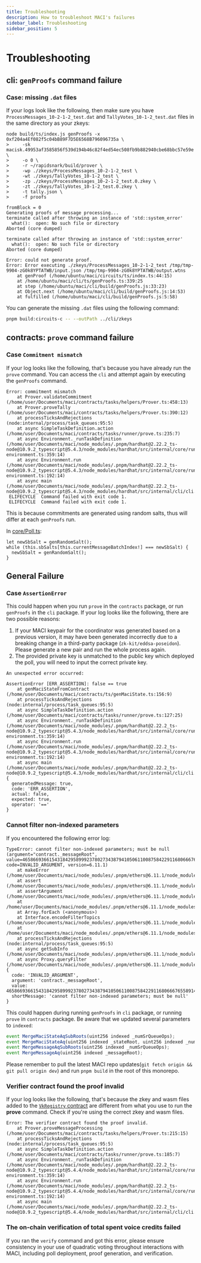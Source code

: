 ```yaml
---
title: Troubleshooting
description: How to troubleshoot MACI's failures
sidebar_label: Troubleshooting
sidebar_position: 5
---
```


# Troubleshooting

## cli: `genProofs` command failure

### Case: missing `.dat` files

If your logs look like the following, then make sure you have `ProcessMessages_10-2-1-2_test.dat` and `TallyVotes_10-1-2_test.dat` files in the same directory as your zkeys:

```
node build/ts/index.js genProofs -x 0xf204a4Ef082f5c04bB89F7D5E6568B796096735a \
>     -sk macisk.49953af3585856f539d194b46c82f4ed54ec508fb9b882940cbe68bbc57e59e \
>     -o 0 \
>     -r ~/rapidsnark/build/prover \
>     -wp ./zkeys/ProcessMessages_10-2-1-2_test \
>     -wt ./zkeys/TallyVotes_10-1-2_test \
>     -zp ./zkeys/ProcessMessages_10-2-1-2_test.0.zkey \
>     -zt ./zkeys/TallyVotes_10-1-2_test.0.zkey \
>     -t tally.json \
>     -f proofs

fromBlock = 0
Generating proofs of message processing...
terminate called after throwing an instance of 'std::system_error'
  what():  open: No such file or directory
Aborted (core dumped)

terminate called after throwing an instance of 'std::system_error'
  what():  open: No such file or directory
Aborted (core dumped)

Error: could not generate proof.
Error: Error executing ./zkeys/ProcessMessages_10-2-1-2_test /tmp/tmp-9904-zG0k8YPTATWB/input.json /tmp/tmp-9904-zG0k8YPTATWB/output.wtns
    at genProof (/home/ubuntu/maci/circuits/ts/index.ts:44:15)
    at /home/ubuntu/maci/cli/ts/genProofs.ts:339:25
    at step (/home/ubuntu/maci/cli/build/genProofs.js:33:23)
    at Object.next (/home/ubuntu/maci/cli/build/genProofs.js:14:53)
    at fulfilled (/home/ubuntu/maci/cli/build/genProofs.js:5:58)
```

You can generate the missing `.dat` files using the following command:

```bash
pnpm build:circuits-c -- --outPath ../cli/zkeys
```

## contracts: `prove` command failure

### Case `Commitment mismatch`

If your log looks like the following, that's because you have already run the `prove` command. You can access the `cli` and attempt again by executing the `genProofs` command.

```
Error: commitment mismatch
    at Prover.validateCommitment (/home/user/Documents/maci/contracts/tasks/helpers/Prover.ts:458:13)
    at Prover.proveTally (/home/user/Documents/maci/contracts/tasks/helpers/Prover.ts:390:12)
    at processTicksAndRejections (node:internal/process/task_queues:95:5)
    at async SimpleTaskDefinition.action (/home/user/Documents/maci/contracts/tasks/runner/prove.ts:235:7)
    at async Environment._runTaskDefinition (/home/user/Documents/maci/node_modules/.pnpm/hardhat@2.22.2_ts-node@10.9.2_typescript@5.4.3/node_modules/hardhat/src/internal/core/runtime-environment.ts:359:14)
    at async Environment.run (/home/user/Documents/maci/node_modules/.pnpm/hardhat@2.22.2_ts-node@10.9.2_typescript@5.4.3/node_modules/hardhat/src/internal/core/runtime-environment.ts:192:14)
    at async main (/home/user/Documents/maci/node_modules/.pnpm/hardhat@2.22.2_ts-node@10.9.2_typescript@5.4.3/node_modules/hardhat/src/internal/cli/cli.ts:323:7)
 ELIFECYCLE  Command failed with exit code 1.
 ELIFECYCLE  Command failed with exit code 1.
```

This is because commitments are generated using random salts, thus will differ at each `genProofs` run.

In [core/Poll.ts](/docs/developers-references/typescript-code/typedoc/core/classes/Poll):

```
let newSbSalt = genRandomSalt();
while (this.sbSalts[this.currentMessageBatchIndex!] === newSbSalt) {
  newSbSalt = genRandomSalt();
}
```

## General Failure

### Case `AssertionError`

This could happen when you run `prove` in the `contracts` package, or run `genProofs` in the `cli` package. If your log looks like the following, there are two possible reasons:

1. If your MACI keypair for the coordinator was generated based on a previous version, it may have been generated incorrectly due to a breaking change in a third-party package (`zk-kit/eddsa-poseidon`). Please generate a new pair and run the whole process again.
2. The provided private key is unmatched to the public key which deployed the poll, you will need to input the correct private key.

```
An unexpected error occurred:

AssertionError [ERR_ASSERTION]: false == true
    at genMaciStateFromContract (/home/user/Documents/maci/contracts/ts/genMaciState.ts:156:9)
    at processTicksAndRejections (node:internal/process/task_queues:95:5)
    at async SimpleTaskDefinition.action (/home/user/Documents/maci/contracts/tasks/runner/prove.ts:127:25)
    at async Environment._runTaskDefinition (/home/user/Documents/maci/node_modules/.pnpm/hardhat@2.22.2_ts-node@10.9.2_typescript@5.4.3/node_modules/hardhat/src/internal/core/runtime-environment.ts:359:14)
    at async Environment.run (/home/user/Documents/maci/node_modules/.pnpm/hardhat@2.22.2_ts-node@10.9.2_typescript@5.4.3/node_modules/hardhat/src/internal/core/runtime-environment.ts:192:14)
    at async main (/home/user/Documents/maci/node_modules/.pnpm/hardhat@2.22.2_ts-node@10.9.2_typescript@5.4.3/node_modules/hardhat/src/internal/cli/cli.ts:323:7) {
  generatedMessage: true,
  code: 'ERR_ASSERTION',
  actual: false,
  expected: true,
  operator: '=='
}
```

### Cannot filter non-indexed parameters

If you encountered the following error log:

```
TypeError: cannot filter non-indexed parameters; must be null (argument="contract._messageRoot", value=4658669366154318429589992378027343879410506110087584229116806667655891474709, code=INVALID_ARGUMENT, version=6.11.1)
    at makeError (/home/user/Documents/maci/node_modules/.pnpm/ethers@6.11.1/node_modules/ethers/src.ts/utils/errors.ts:687:21)
    at assert (/home/user/Documents/maci/node_modules/.pnpm/ethers@6.11.1/node_modules/ethers/src.ts/utils/errors.ts:715:25)
    at assertArgument (/home/user/Documents/maci/node_modules/.pnpm/ethers@6.11.1/node_modules/ethers/src.ts/utils/errors.ts:727:5)
    at /home/user/Documents/maci/node_modules/.pnpm/ethers@6.11.1/node_modules/ethers/src.ts/abi/interface.ts:1047:31
    at Array.forEach (<anonymous>)
    at Interface.encodeFilterTopics (/home/user/Documents/maci/node_modules/.pnpm/ethers@6.11.1/node_modules/ethers/src.ts/abi/interface.ts:1042:16)
    at /home/user/Documents/maci/node_modules/.pnpm/ethers@6.11.1/node_modules/ethers/src.ts/contract/contract.ts:108:39
    at processTicksAndRejections (node:internal/process/task_queues:95:5)
    at async getSubInfo (/home/user/Documents/maci/node_modules/.pnpm/ethers@6.11.1/node_modules/ethers/src.ts/contract/contract.ts:502:18)
    at async Proxy.queryFilter (/home/user/Documents/maci/node_modules/.pnpm/ethers@6.11.1/node_modules/ethers/src.ts/contract/contract.ts:938:38) {
  code: 'INVALID_ARGUMENT',
  argument: 'contract._messageRoot',
  value: 4658669366154318429589992378027343879410506110087584229116806667655891474709n,
  shortMessage: 'cannot filter non-indexed parameters; must be null'
}
```

This could happen during running `genProofs` in `cli` package, or running `prove` in `contracts` package.
Be aware that we updated several parameters to `indexed`:

```javascript
event MergeMaciStateAqSubRoots(uint256 indexed _numSrQueueOps);
event MergeMaciStateAq(uint256 indexed _stateRoot, uint256 indexed _numSignups);
event MergeMessageAqSubRoots(uint256 indexed _numSrQueueOps);
event MergeMessageAq(uint256 indexed _messageRoot);
```

Please remember to pull the latest MACI repo updates(`git fetch origin && git pull origin dev`) and run `pnpm build` in the root of this monorepo.

### Verifier contract found the proof invalid

If your log looks like the following, that's because the zkey and wasm files added to the [`VkRegistry` contract](/docs/developers-references/smart-contracts/VkRegistry) are different from what you use to run the **prove** command. Check if you're using the correct zkey and wasm files.

```
Error: The verifier contract found the proof invalid.
    at Prover.proveMessageProcessing (/home/user/Documents/maci/contracts/tasks/helpers/Prover.ts:215:15)
    at processTicksAndRejections (node:internal/process/task_queues:95:5)
    at async SimpleTaskDefinition.action (/home/user/Documents/maci/contracts/tasks/runner/prove.ts:185:7)
    at async Environment._runTaskDefinition (/home/user/Documents/maci/node_modules/.pnpm/hardhat@2.22.2_ts-node@10.9.2_typescript@5.4.4/node_modules/hardhat/src/internal/core/runtime-environment.ts:359:14)
    at async Environment.run (/home/user/Documents/maci/node_modules/.pnpm/hardhat@2.22.2_ts-node@10.9.2_typescript@5.4.4/node_modules/hardhat/src/internal/core/runtime-environment.ts:192:14)
    at async main (/home/user/Documents/maci/node_modules/.pnpm/hardhat@2.22.2_ts-node@10.9.2_typescript@5.4.4/node_modules/hardhat/src/internal/cli/cli.ts:323:7)
```

### The on-chain verification of total spent voice credits failed

If you ran the `verify` command and got this error, please ensure consistency in your use of quadratic voting throughout interactions with MACI, including poll deployment, proof generation, and verification.
